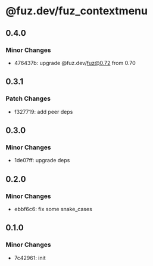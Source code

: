 # @fuz.dev/fuz_contextmenu

## 0.4.0

### Minor Changes

- 476437b: upgrade @fuz.dev/fuz@0.72 from 0.70

## 0.3.1

### Patch Changes

- f327719: add peer deps

## 0.3.0

### Minor Changes

- 1de07ff: upgrade deps

## 0.2.0

### Minor Changes

- ebbf6c6: fix some snake_cases

## 0.1.0

### Minor Changes

- 7c42961: init
